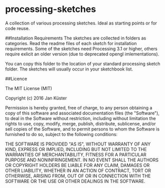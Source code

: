 # processing-sketches
A collection of various processing sketches. Ideal as starting points or for code reuse.

##Installation Requirements
The sketches are collected in folders as categories. Read the readme files of each sketch for installation requirements. Some of the sketches need Processing 3.1 or higher, others require exlicit an older version (due to deprecated opengl imlementations).

You can copy this folder to the location of your standard processing sketch folder. The sketches will usually occur in your sketchbook list.


##Licence

The MIT License (MIT)

Copyright (c) 2016 Jan Küster

Permission is hereby granted, free of charge, to any person obtaining a copy of this software and associated documentation files (the "Software"), to deal in the Software without restriction, including without limitation the rights to use, copy, modify, merge, publish, distribute, sublicense, and/or sell copies of the Software, and to permit persons to whom the Software is furnished to do so, subject to the following conditions:

THE SOFTWARE IS PROVIDED "AS IS", WITHOUT WARRANTY OF ANY KIND, EXPRESS OR IMPLIED, INCLUDING BUT NOT LIMITED TO THE WARRANTIES OF MERCHANTABILITY, FITNESS FOR A PARTICULAR PURPOSE AND NONINFRINGEMENT. IN NO EVENT SHALL THE AUTHORS OR COPYRIGHT HOLDERS BE LIABLE FOR ANY CLAIM, DAMAGES OR OTHER LIABILITY, WHETHER IN AN ACTION OF CONTRACT, TORT OR OTHERWISE, ARISING FROM, OUT OF OR IN CONNECTION WITH THE SOFTWARE OR THE USE OR OTHER DEALINGS IN THE SOFTWARE.
